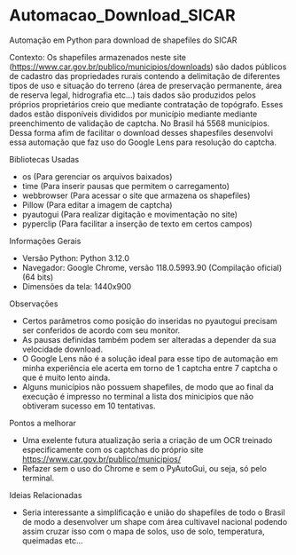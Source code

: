 # Automacao_Download_SICAR
Automação em Python para download de shapefiles do SICAR

Contexto: Os shapefiles armazenados neste site (https://www.car.gov.br/publico/municipios/downloads) são dados públicos de cadastro das propriedades rurais contendo a delimitação de diferentes tipos de uso e situação do terreno (área de preservação permanente, área de reserva legal, hidrografia etc...) tais dados são produzidos pelos próprios proprietários creio que mediante contratação de topógrafo. Esses dados estão disponíveis divididos por município mediante mediante preenchimento de validação de captcha.
No Brasil há 5568 municípios. Dessa forma afim de facilitar o download desses shapesfiles desenvolvi essa automação que faz uso do Google Lens para resolução do captcha.


Bibliotecas Usadas
 - os (Para gerenciar os arquivos baixados)
 - time (Para inserir pausas que permitem o carregamento)
 - webbrowser (Para acessar o site que armazena os shapefiles)
 - Pillow (Para editar a imagem de captcha)
 - pyautogui (Para realizar digitação e movimentação no site)
 - pyperclip (Para facilitar a inserção de texto em certos campos)


Informações Gerais
 - Versão Python: Python 3.12.0
 - Navegador: Google Chrome, versão 118.0.5993.90 (Compilação oficial) (64 bits)
 - Dimensões da tela: 1440x900


 Observações 
 - Certos parâmetros como posição do inseridas no pyautogui precisam ser conferidos de acordo com seu monitor.
 - As pausas definidas também podem ser alteradas a depender da sua velocidade download.
 - O Google Lens não é a solução ideal para esse tipo de automação em minha experiência ele acerta em torno de 1 captcha entre 7 captcha o que é muito lento ainda.
 - Alguns municípios não possuem shapefiles, de modo que ao final da execução é impresso no terminal a lista dos minicipios que não obtiveram sucesso em 10 tentativas.


 Pontos a melhorar
 - Uma exelente futura atualização seria a criação de um OCR treinado especificamente com os captchas do próprio site https://www.car.gov.br/publico/municipios/
 - Refazer sem o uso do Chrome e sem o PyAutoGui, ou seja, só pelo terminal.


 Ideias Relacionadas
 - Seria interessante a simplificação e união do shapefiles de todo o Brasil de modo a desenvolver um shape com área cultivavel nacional podendo assim cruzar isso com o mapa de solos, uso de solo, temperatura, queimadas etc...

